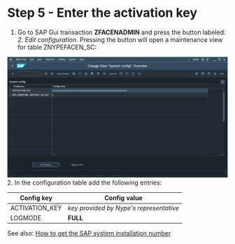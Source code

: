 # Step 5 - Enter the activation key

1. Go to SAP Gui transaction **ZFACENADMIN** and press the button labeled: *2. Edit configuration*. Pressing the button will open a maintenance view for table ZNYPEFACEN_SC:

[![](res/fa-conf.png)](res/fa-conf.png)
2. In the configuration table add the following entries:

|Config key|Config value|
|--|--|
|ACTIVATION_KEY|*key provided by Nype's representative*|
| LOGMODE                      | **FULL** |

See also: [How to get the SAP system installation number](installation-number.md)

